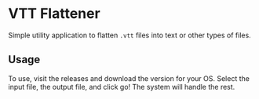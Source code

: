 # VTT Flattener
Simple utility application to flatten `.vtt` files into text or other types of files.
## Usage
To use, visit the releases and download the version for your OS. Select the input file, the output file, and click go! The system will handle the rest.

